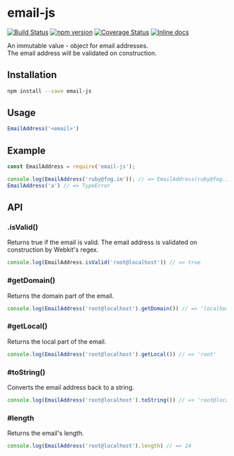 # email-js
[![Build Status](https://travis-ci.org/bash/email-js.svg?branch=master)](https://travis-ci.org/bash/email-js) 
[![npm version](https://badge.fury.io/js/email-js.svg)](https://badge.fury.io/js/email-js)
[![Coverage Status](https://coveralls.io/repos/bash/email-js/badge.svg?branch=master&service=github)](https://coveralls.io/github/bash/email-js?branch=master)
[![Inline docs](http://inch-ci.org/github/bash/email-js.svg?branch=master&style=shields)](http://inch-ci.org/github/bash/email-js)

An immutable value - object for email addresses.   
The email address will be validated on construction.

## Installation

```bash
npm install --save email-js
```

## Usage

```javascript  
EmailAddress('<email>')
```

## Example

```javascript
const EmailAddress = require('email-js');

console.log(EmailAddress('ruby@fog.im')); // => EmailAddress(ruby@fog.im)
EmailAddress('a') // => TypeError
```

## API

### \.isValid()
Returns true if the email is valid.
The email address is validated on construction by Webkit's regex.  

```js
console.log(EmailAddress.isValid('root@localhost')) // => true
```


### \#getDomain()
Returns the domain part of the email.

```js
console.log(EmailAddress('root@localhost').getDomain()) // => 'localhost'
```

### \#getLocal()
Returns the local part of the email.

```js
console.log(EmailAddress('root@localhost').getLocal()) // => 'root'
```

### \#toString()
Converts the email address back to a string.

```js
console.log(EmailAddress('root@localhost').toString()) // => 'root@localhost'
```

### \#length
Returns the email's length.

```js
console.log(EmailAddress('root@localhost').length) // => 14
```
